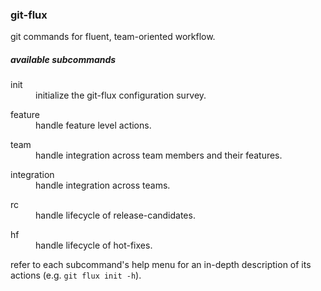 
### git-flux

git commands for fluent, team-oriented workflow.

##### available subcommands

<dl>
<dt>init</dt>
<dd>initialize the git-flux configuration survey.</dd>
</dl>

<dl>
<dt>feature</dt>
<dd>handle feature level actions.</dd>
</dl>

<dl>
<dt>team</dt>
<dd>handle integration across team members and their features.</dd>
</dl>

<dl>
<dt>integration</dt>
<dd>handle integration across teams.</dd>
</dl>

<dl>
<dt>rc</dt>
<dd>handle lifecycle of release-candidates.</dd>
</dl>

<dl>
<dt>hf</dt>
<dd>handle lifecycle of hot-fixes.</dd>
</dl>

refer to each subcommand's help menu for an in-depth description of its actions (e.g. `git flux init -h`).
 